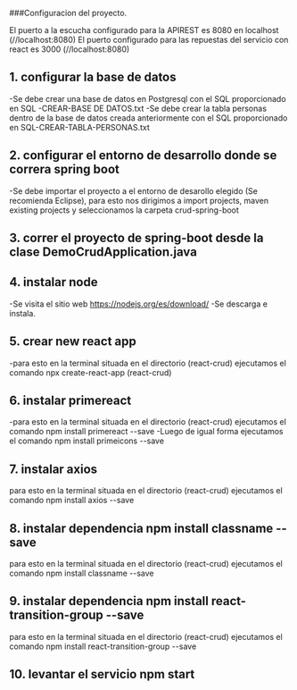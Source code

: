 ###Configuracion del proyecto.

El puerto a la escucha configurado para la APIREST es 8080 en localhost (//localhost:8080)
El puerto configurado para las repuestas del servicio con react es 3000 (//localhost:8080)

## 1. configurar la base de datos 
-Se debe crear una base de datos en Postgresql con el SQL proporcionado en SQL -CREAR-BASE DE DATOS.txt
-Se debe crear la tabla personas dentro de la base de datos creada anteriormente con el SQL proporcionado en SQL-CREAR-TABLA-PERSONAS.txt
## 2. configurar el entorno de desarrollo donde se correra spring boot
-Se debe importar el proyecto a el entorno de desarollo elegido (Se recomienda Eclipse), para esto nos dirigimos a import projects, maven existing projects y seleccionamos la carpeta crud-spring-boot
## 3. correr el proyecto de spring-boot desde la clase DemoCrudApplication.java
## 4. instalar node
-Se visita el sitio web https://nodejs.org/es/download/
-Se descarga e instala.
## 5. crear new react app
-para esto en la terminal situada en el directorio (react-crud) ejecutamos el comando npx create-react-app (react-crud)
## 6. instalar primereact
-para esto en la terminal situada en el directorio (react-crud) ejecutamos el comando npm install primereact --save
-Luego de igual forma ejecutamos el comando npm install primeicons --save
## 7. instalar axios
para esto en la terminal situada en el directorio (react-crud) ejecutamos el comando npm install axios --save
## 8. instalar dependencia npm install classname --save
para esto en la terminal situada en el directorio (react-crud) ejecutamos el comando npm install classname --save
## 9. instalar dependencia npm install react-transition-group --save
para esto en la terminal situada en el directorio (react-crud) ejecutamos el comando npm install react-transition-group --save
## 10. levantar el servicio npm start


